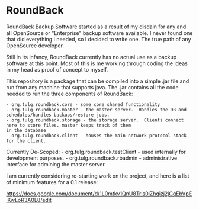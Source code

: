 RoundBack
=========

RoundBack Backup Software started as a result of my disdain for any and all
OpenSource or "Enterprise" backup software available.  I never found one that
did everything I needed, so I decided to write one.  The true path of any
OpenSource developer.

Still in its infancy, RoundBack currently has no actual use as a backup
software at this point.  Most of this is me working through coding the
ideas in my head as proof of concept to myself.

This repository is a package that can be compiled into a simple .jar
file and run from any machine that supports java.  The .jar contains all
the code needed to run the three components of RoundBack:

    - org.tulg.roundback.core - some core shared functionality
    - org.tulg.roundback.master - the master server.  Handles the DB and schedules/handles backups/restore jobs.
    - org.tulg.roundback.storage - the storage server.  Clients connect here to store files. master keeps track of them
    in the database
    - org.tulg.roundback.client - houses the main network protocol stack for the client.


Currently De-Scoped:
    - org.tulg.roundback.testClient - used internally for development purposes.
    - org.tulg.roundback.rbadmin - administrative interface for admining the master server.
    

I am currently considering re-starting work on the project, and here is a list of minimum features for a 0.1 release:

https://docs.google.com/document/d/1L0mtkv1QnU8Trls0iZhqizj2jGqEbVpEiKwLoR3A0L8/edit